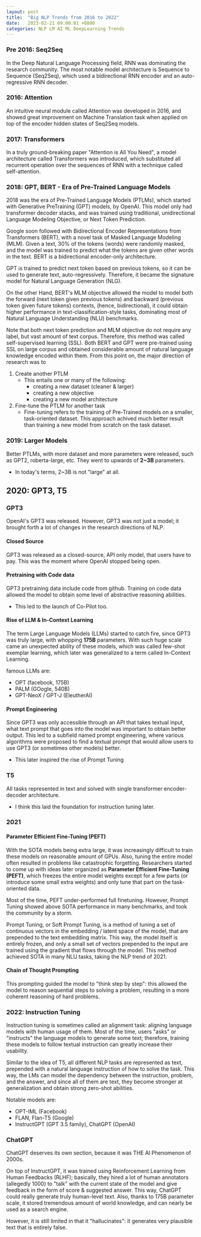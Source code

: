 ```yaml
---
layout: post
title:  "Big NLP Trends from 2016 to 2022"
date:   2023-02-21 09:00:01 +0800
categories: NLP LM AI ML DeepLearning Trends
---
```


### Pre 2016: Seq2Seq

In the Deep Natural Language Processing field, RNN was dominating the research
community. The most notable model architecture is Sequence to Sequence (Seq2Seq),
which used a bidirectional RNN encoder and an auto-regressive RNN decoder.

### 2016: Attention

An intuitive neural module called Attention was developed in 2016, and showed
great improvement on Machine Translation task when applied on top of the encoder
hidden states of Seq2Seq models.

### 2017: Transformers

In a truly ground-breaking paper "Attention is All You Need", a model architecture
called Transformers was introduced, which substituted all recurrent operation over
the sequences of RNN with a technique called self-attention.

### 2018: GPT, BERT - Era of Pre-Trained Language Models

2018 was the era of Pre-Trained Language Models (PTLMs), which started with
Generative PreTraining (GPT) models, by OpenAI. This model only had transformer
decoder stacks, and was trained using traditional, unidirectional Language Modeling
Objective, or Next Token Prediction.

Google soon followed with Bidirectional Encoder Representations from Transformers (BERT),
with a novel task of Masked Language Modeling (MLM). Given a text, 30% of the tokens
(words) were randomly masked, and the model was trained to predict what the tokens
are given other words in the text. BERT is a bidirectional encoder-only architecture.

GPT is trained to predict next token based on previous tokens, so it can be used to
generate text, auto-regressively. Therefore, it became the signature model for
Natural Language Generation (NLG).

On the other Hand, BERT's MLM objective allowed the model to model both the forward
(next token given previous tokens) and backward (previous token given future tokens)
contexts, (hence, bidirectional), it could obtain higher performance in
text-classification-style tasks, dominating most of Natural Language Understanding (NLU)
benchmarks.

Note that both next token prediction and MLM objective do not require any label,
but vast amount of text corpus. Therefore, this method was called self-supervised
learning (SSL). Both BERT and GPT were pre-trained using SSL on large corpus and
obtained considerable amount of natural language knowledge encoded within them.
From this point on, the major direction of research was to

1. Create another PTLM
   - This entails one or many of the following:
      - creating a new dataset (cleaner & larger)
      - creating a new objective
      - creating a new model architecture
2. Fine-tune the PTLM for another task
   - Fine-tuning refers to the training of Pre-Trained models on a smaller,
   task-oriented dataset. This approach achived much better result than training
   a new model from scratch on the task dataset.

### 2019: Larger Models

Better PTLMs, with more dataset and more parameters were released, such as GPT2,
roberta-large, etc. They went to upwards of **2~3B** parameters.

- In today's terms, 2~3B is not "large" at all.

## 2020: GPT3, T5
### GPT3

OpenAI's GPT3 was released. However, GPT3 was not just a model; it brought forth
a lot of changes in the research directions of NLP.

#### Closed Source

GPT3 was released as a closed-source, API only model, that users have to pay.
This was the moment where OpenAI stopped being open.

#### Pretraining with Code data

GPT3 pretraining data include code from github. Training on code data allowed
the model to obtain some level of abstractive reasoning abilities.

- This led to the launch of Co-Pilot too.

#### Rise of LLM & In-Context Learning

The term Large Language Models (LLMs) started to catch fire, since GPT3 was truly
large, with whopping **175B** parameters. With such huge scale came an unexpected
ability of these models, which was called few-shot exemplar learning, which later
was generalized to a term called In-Context Learning.

famous LLMs are:
- OPT (facebook, 175B)
- PALM (GOogle, 540B)
- GPT-NeoX / GPT-J (EleutherAI)

#### Prompt Engineering

Since GPT3 was only accessible through an API that takes textual input, what
text prompt that goes into the model was important to obtain better output. This
led to a subfield named prompt engineering, where various algorithms were proposed
to find a textual prompt that would allow users to use GPT3 (or sometimes other models)
better.

- This later inspired the rise of Prompt Tuning

### T5

All tasks represented in text and solved with single transformer encoder-decoder
architecture.

- I think this laid the foundation for instruction tuning later.

### 2021

#### Parameter Efficient Fine-Tuning (PEFT)

With the SOTA models being extra large, it was increasingly difficult to train
these models on reasonable amount of GPUs. Also, tuning the entire model often
resulted in problems like catastrophic forgetting. Researchers started to come
up with ideas later organized as **Parameter Efficient Fine-Tuning (PEFT)**, which
freezes the entire model weights except for a few parts (or introduce some small
extra weights) and only tune that part on the task-oriented data.

Most of the time, PEFT under-performed full finetuning. However, Prompt Tuning
showed above SOTA performance in many benchmarks, and took the community by a
storm.

Prompt Tuning, or Soft Prompt Tuning, is a method of tuning a set of continuous vectors
in the embedding / latent space of the model, that are prepended to the text
embedding matrix. This way, the model itself is entirely frozen, and only a small
set of vectors prepended to the input are trained using the gradient that flows through
the model. This method achieved SOTA in many NLU tasks, taking the NLP trend of 2021.

#### Chain of Thought Prompting

This prompting guided the model to "think step by step": this allowed the model
to reason sequential steps to solving a problem, resulting in a more coherent
reasoning of hard problems.

### 2022: Instruction Tuning

Instruction tuning is sometimes called an alignment task: aligning language models
with human usage of them. Most of the time, users "asks" or "instructs" the language
models to generate some text; therefore, training these models to follow textual
instruction can greatly increase their usability.

Similar to the idea of T5, all different NLP tasks are represented as text, prepended
with a natural language instruction of how to solve the task. This way, the LMs
can model the dependency between the instruction, problem, and the answer, and
since all of them are text, they become stronger at generalization and obtain strong
zero-shot abilities.

Notable models are:
- OPT-IML (Facebook)
- FLAN, Flan-T5 (Google)
- InstructGPT (GPT 3.5 family), ChatGPT (OpenAI)

### ChatGPT

ChatGPT deserves its own section, because it was THE AI Phenomenon of 2000s.

On top of InstructGPT, it was trained using Reinforcement Learning from Human Feedbacks (RLHF);
basically, they hired a lot of human annotators (allegedly 1000) to "talk" with the
current state of the model and give feedback in the form of score & suggested answer.
This way, ChatGPT could really generate truly human-level text. Also, thanks to
175B parameter scale, it stored tremendous amount of world knowledge, and can
nearly be used as a search engine.

However, it is still limited in that it "hallucinates": it generates very plausible
text that is entirely false.
